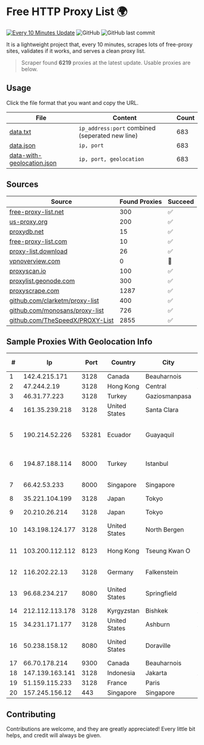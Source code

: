 
# Free HTTP Proxy List 🌍

[![Every 10 Minutes Update](https://github.com/mertguvencli/http-proxy-list/actions/workflows/main.yml/badge.svg?branch=main)](https://github.com/mertguvencli/http-proxy-list/actions/workflows/main.yml)
![GitHub](https://img.shields.io/github/license/mertguvencli/http-proxy-list)
![GitHub last commit](https://img.shields.io/github/last-commit/mertguvencli/http-proxy-list)

It is a lightweight project that, every 10 minutes, scrapes lots of free-proxy sites, validates if it works, and serves a clean proxy list.


> Scraper found **6219** proxies at the latest update. Usable proxies are below.

## Usage

Click the file format that you want and copy the URL.


|File|Content|Count|
|----|-------|-----|
|[data.txt](https://raw.githubusercontent.com/mertguvencli/http-proxy-list/main/proxy-list/data.txt)|`ip_address:port` combined (seperated new line)|683|
|[data.json](https://raw.githubusercontent.com/mertguvencli/http-proxy-list/main/proxy-list/data.json)|`ip, port`|683|
|[data-with-geolocation.json](https://raw.githubusercontent.com/mertguvencli/http-proxy-list/main/proxy-list/data-with-geolocation.json)|`ip, port, geolocation`|683|

## Sources

|Source|Found Proxies|Succeed|
|------|-------------|-------|
|[free-proxy-list.net](https://free-proxy-list.net)|300|✅|
|[us-proxy.org](https://www.us-proxy.org)|200|✅|
|[proxydb.net](http://proxydb.net)|15|✅|
|[free-proxy-list.com](https://free-proxy-list.com/?page=&port=&type%5B%5D=http&type%5B%5D=https&up_time=0&search=Search)|10|✅|
|[proxy-list.download](https://www.proxy-list.download/HTTP)|26|✅|
|[vpnoverview.com](https://vpnoverview.com/privacy/anonymous-browsing/free-proxy-servers)|0|🚫|
|[proxyscan.io](https://www.proxyscan.io)|100|✅|
|[proxylist.geonode.com](https://proxylist.geonode.com/api/proxy-list?limit=300&page=1&sort_by=lastChecked&sort_type=desc&protocols=http,https)|300|✅|
|[proxyscrape.com](https://api.proxyscrape.com/v2/?request=displayproxies&protocol=http&timeout=10000&country=all&ssl=all&anonymity=all)|1287|✅|
|[github.com/clarketm/proxy-list](https://raw.githubusercontent.com/clarketm/proxy-list/master/proxy-list-raw.txt)|400|✅|
|[github.com/monosans/proxy-list](https://raw.githubusercontent.com/monosans/proxy-list/main/proxies/http.txt)|726|✅|
|[github.com/TheSpeedX/PROXY-List](https://raw.githubusercontent.com/TheSpeedX/PROXY-List/master/http.txt)|2855|✅|


## Sample Proxies With Geolocation Info

|#|Ip|Port|Country|City|Internet Service Provider|
|-|--|----|-------|----|-------------------------|
|1|142.4.215.171|3128|Canada|Beauharnois|OVH SAS|
|2|47.244.2.19|3128|Hong Kong|Central|Alibaba.com LLC|
|3|46.31.77.223|3128|Turkey|Gaziosmanpasa|Talha Bogaz|
|4|161.35.239.218|3128|United States|Santa Clara|DigitalOcean, LLC|
|5|190.214.52.226|53281|Ecuador|Guayaquil|Corporacion Nacional De Telecomunicaciones - CNT EP|
|6|194.87.188.114|8000|Turkey|Istanbul|Kadir Huseyin Tezcan Nosspeed Internet Teknolojileri|
|7|66.42.53.233|8000|Singapore|Singapore|The Constant Company|
|8|35.221.104.199|3128|Japan|Tokyo|Google LLC|
|9|20.210.26.214|3128|Japan|Tokyo|Microsoft Corporation|
|10|143.198.124.177|3128|United States|North Bergen|DigitalOcean, LLC|
|11|103.200.112.112|8123|Hong Kong|Tseung Kwan O|Shanghai Huajuan Information Technology Co., Ltd.|
|12|116.202.22.13|3128|Germany|Falkenstein|Hetzner Online GmbH|
|13|96.68.234.217|8080|United States|Springfield|Comcast Cable Communications, LLC|
|14|212.112.113.178|3128|Kyrgyzstan|Bishkek|AkNet|
|15|34.231.171.177|3128|United States|Ashburn|Amazon.com, Inc.|
|16|50.238.158.12|8080|United States|Doraville|Comcast Cable Communications, LLC|
|17|66.70.178.214|9300|Canada|Beauharnois|OVH SAS|
|18|147.139.163.141|3128|Indonesia|Jakarta|Alibaba.com LLC|
|19|51.159.115.233|3128|France|Paris|SCALEWAY|
|20|157.245.156.12|443|Singapore|Singapore|DigitalOcean, LLC|



## Contributing

Contributions are welcome, and they are greatly appreciated! Every
little bit helps, and credit will always be given.

